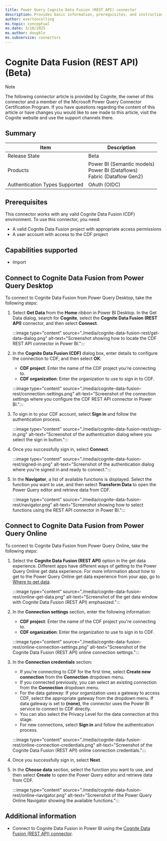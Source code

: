 ```yaml
---
title: Power Query Cognite Data Fusion (REST API) connector
description: Provides basic information, prerequisites, and instructions on how to connect to and use the Cognite Data Fusion (REST API) connector.
author: evertoncolling
ms.topic: conceptual
ms.date: 3/18/2025
ms.author: dougklo
ms.subservice: connectors
---
```


# Cognite Data Fusion (REST API) (Beta)

> [!NOTE]
>The following connector article is provided by Cognite, the owner of this connector and a member of the Microsoft Power Query Connector Certification Program. If you have questions regarding the content of this article or have changes you would like to see made to this article, visit the Cognite website and use the support channels there.

## Summary

| Item | Description |
| ---- | ----------- |
| Release State | Beta |
| Products | Power BI (Semantic models)<br/>Power BI (Dataflows)<br/>Fabric (Dataflow Gen2) |
| Authentication Types Supported | OAuth (OIDC) |

## Prerequisites

This connector works with any valid Cognite Data Fusion (CDF) environment. To use this connector, you need:

* A valid Cognite Data Fusion project with appropriate access permissions
* A user account with access to the CDF project

## Capabilities supported

* Import

## Connect to Cognite Data Fusion from Power Query Desktop

To connect to Cognite Data Fusion from Power Query Desktop, take the following steps:

1. Select **Get Data** from the **Home** ribbon in Power BI Desktop. In the Get Data dialog, search for **Cognite**, select the **Cognite Data Fusion (REST API)** connector, and then select **Connect**.

   :::image type="content" source="./media/cognite-data-fusion-rest/get-data-dialog.png" alt-text="Screenshot showing how to locate the CDF REST API connector in Power BI.":::

2. In the **Cognite Data Fusion (CDF)** dialog box, enter details to configure the connection to CDF, and then select **OK**:

   * **CDF project**: Enter the name of the CDF project you're connecting to.
   * **CDF organization**: Enter the organization to use to sign in to CDF.

   :::image type="content" source="./media/cognite-data-fusion-rest/connection-settings.png" alt-text="Screenshot of the connection settings where you configure the CDF REST API connector in Power BI.":::

3. To sign in to your CDF account, select **Sign in** and follow the authentication process.

   :::image type="content" source="./media/cognite-data-fusion-rest/sign-in.png" alt-text="Screenshot of the authentication dialog where you select the sign in button.":::

4. Once you successfully sign in, select **Connect**.

   :::image type="content" source="./media/cognite-data-fusion-rest/signed-in.png" alt-text="Screenshot of the authentication dialog where you're signed in and ready to connect.":::

5. In the **Navigator**, a list of available functions is displayed. Select the function you want to use, and then select **Transform Data** to open the Power Query editor and retrieve data from CDF.

   :::image type="content" source="./media/cognite-data-fusion-rest/navigator.png" alt-text="Screenshot showing how to select functions using the REST API connector in Power BI.":::

## Connect to Cognite Data Fusion from Power Query Online

To connect to Cognite Data Fusion from Power Query Online, take the following steps:

1. Select the **Cognite Data Fusion (REST API)** option in the get data experience. Different apps have different ways of getting to the Power Query Online get data experience. For more information about how to get to the Power Query Online get data experience from your app, go to [Where to get data](../where-to-get-data.md).

   :::image type="content" source="./media/cognite-data-fusion-rest/online-get-data.png" alt-text="Screenshot of the get data window with Cognite Data Fusion (REST API) emphasized.":::

2. In the **Connection settings** section, enter the following information:

   * **CDF project**: Enter the name of the CDF project you're connecting to.
   * **CDF organization**: Enter the organization to use to sign in to CDF.

   :::image type="content" source="./media/cognite-data-fusion-rest/online-connection-settings.png" alt-text="Screenshot of the Cognite Data Fusion (REST API) online connection settings.":::

3. In the **Connection credentials** section:
   * If you're connecting to CDF for the first time, select **Create new connection** from the **Connection** dropdown menu.
   * If you connected previously, you can select an existing connection from the **Connection** dropdown menu.
   * For the data gateway: If your organization uses a gateway to access CDF, select the appropriate gateway from the dropdown menu. If data gateway is set to **(none)**, the connector uses the Power BI service to connect to CDF directly.
   * You can also select the Privacy Level for the data connection at this stage.
   * For new connections, select **Sign in** and follow the authentication process.

   :::image type="content" source="./media/cognite-data-fusion-rest/online-connection-credentials.png" alt-text="Screenshot of the Cognite Data Fusion (REST API) online connection credentials.":::

4. Once you successfully sign in, select **Next**.

5. In the **Choose data** section, select the function you want to use, and then select **Create** to open the Power Query editor and retrieve data from CDF.

   :::image type="content" source="./media/cognite-data-fusion-rest/online-navigator.png" alt-text="Screenshot of the Power Query Online Navigator showing the available functions.":::

## Additional information

- Connect to Cognite Data Fusion in Power BI using the [Cognite Data Fusion (REST API) connector](https://docs.cognite.com/cdf/dashboards/guides/powerbi/set_up_rest_connector).